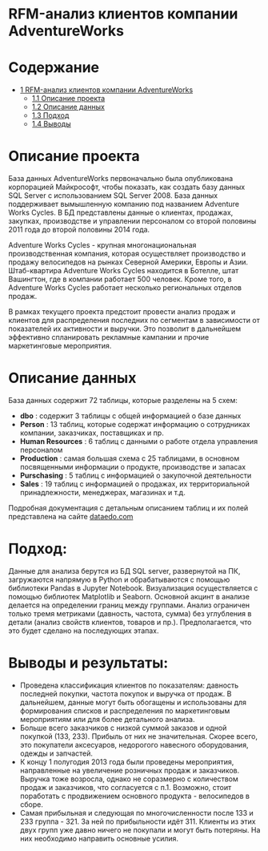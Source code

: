 # RFM-анализ клиентов компании AdventureWorks
# Содержание
+ [1  RFM-анализ клиентов компании AdventureWorks](https://github.com/Mikhail-865/AdventureWorks/#rfm-анализ-клиентов-компании-adventureworks-)
    * [1.1  Описание проекта](https://github.com/Mikhail-865/AdventureWorks/#описание-проекта-)
    * [1.2  Описание данных](https://github.com/Mikhail-865/AdventureWorks/#описание-данных-)
    * [1.3 Подход](https://github.com/Mikhail-865/AdventureWorks/#подход-)
    * [1.4  Выводы](https://github.com/Mikhail-865/AdventureWorks/#выводы-)

# Описание проекта    
База данных AdventureWorks первоначально была опубликована корпорацией Майкрософт, чтобы показать, как создать базу данных SQL Server с использованием SQL Server 2008. База данных поддерживает вымышленную компанию под названием Adventure Works Cycles. В БД представлены данные о клиентах, продажах, закупках, производстве и управлении персоналом со второй половины 2011 года до второй половины 2014 года.

Adventure Works Cycles - крупная многонациональная производственная компания, которая осуществляет производство и продажу велосипедов на рынках Северной Америки, Европы и Азии. Штаб-квартира Adventure Works Cycles находится в Ботелле, штат Вашингтон, где в компании работает 500 человек. Кроме того, в Adventure Works Cycles работает несколько региональных отделов продаж.

В рамках текущего проекта предстоит провести анализ продаж и клиентов для распределения последних по сегментам в зависимости от показателей их активности и выручки. Это позволит в дальнейшем эффективно спланировать рекламные кампании и прочие маркетинговые мероприятия. 


    
# Описание данных
База данных содержит 72 таблицы, которые разделены на 5 схем:
- **dbo** : содержит 3 таблицы с общей информацией о базе данных
- **Person** : 13 таблиц, которые содержат информацию о сотрудниках компании, заказчиках, поставщиках и пр. 
- **Human Resources** : 6 таблиц с данными о работе отдела управления персоналом
- **Production** : самая большая схема с 25 таблицами, в основном посвященными информации о продукте, производстве и запасах 
- **Purschasing** : 5 таблиц с информацией о закупочной деятельности 
- **Sales** : 19 таблиц с информацией о продажах, их территориальной принадлежности, менеджерах, магазинах и т.д.  

Подробная документация с детальным описанием таблиц и их полей представлена на сайте [dataedo.com](https://dataedo.com/samples/html/AdventureWorks/doc/AdventureWorks_2/home.html)

# Подход:
Данные для анализа берутся из БД SQL server, развернутой на ПК, загружаются напрямую в Python и обрабатываются с помощью библиотеки Pandas в Jupyter Notebook. Визуализация осуществляется с помощью библиотек Matplotlib и Seaborn. Основной акцинт в анализе делается на определении границ между группами. Анализ ограничен только тремя метриками (давность, частота, сумма) без углубления в детали (анализ свойств клиентов, товаров и пр.). Предполагается, что это будет сделано на последующих этапах.

# Выводы и результаты: 

- Проведена классификация клиентов по показателям: давность последней покупки, частота покупок и выручка от продаж.
В дальнейшем, данные могут быть обогащены и использованы для формирования списков и распределения по маркетинговым мероприятиям или для более детального анализа.
- Больше всего заказчиков с низкой суммой заказов и одной покупкой (133, 233). Прибыль от них не значительная. Скорее всего, это покупатели аксесуаров, недорогого навесного оборудования, одежды и запчастей.
- К концу 1 полугодия 2013 года были проведены мероприятия, направленные на увеличение розничных продаж и заказчиков. Выручка тоже возросла, однако не соразмерно с количеством продаж и заказчиков, что согласуется с п.1. Возможно, стоит поработать с продвижением основного продукта - велосипедов в сборе.
- Самая прибыльная и следующая по многочисленности после 133 и 233 группа - 321. За ней по прибыльности идёт 311. Клиенты из этих двух групп уже давно ничего не покупали и могут быть потеряны. На них необходимо направить основные усилия. 
